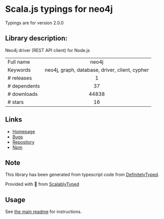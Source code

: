 
# Scala.js typings for neo4j

Typings are for version 2.0.0

## Library description:
Neo4j driver (REST API client) for Node.js

|                    |                 |
| ------------------ | :-------------: |
| Full name          | neo4j |
| Keywords           | neo4j, graph, database, driver, client, cypher |
| # releases         | 1 |
| # dependents       | 37 |
| # downloads        | 44838 |
| # stars            | 16 |

## Links
- [Homepage](https://github.com/thingdom/node-neo4j)
- [Bugs](https://github.com/thingdom/node-neo4j/issues)
- [Repository](https://github.com/thingdom/node-neo4j)
- [Npm](https://www.npmjs.com/package/neo4j)
    


## Note
This library has been generated from typescript code from [DefinitelyTyped](https://definitelytyped.org).

Provided with :purple_heart: from [ScalablyTyped](https://github.com/oyvindberg/ScalablyTyped)

## Usage
See [the main readme](../../readme.md) for instructions.


